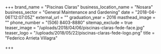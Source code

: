 +++
brand_name = "Piscinas Claras"
business_location_name = "Nosara"
business_sector = "General Maintenance and Gardening"
date = "2018-04-06T12:07:05Z"
external_url = ""
graduation_year = 2016
masthead_image = ""
phone_number = "(506) 8403-8880"
sitemap_exclude = true
teaser_image = "/uploads/2018/04/06/piscinas-claras-fede-face.jpg"
teaser_logo = "/uploads/2018/05/22/piscinas-claras-fede-logo.png"
title = "Federico Arrieta Villagra"

+++
